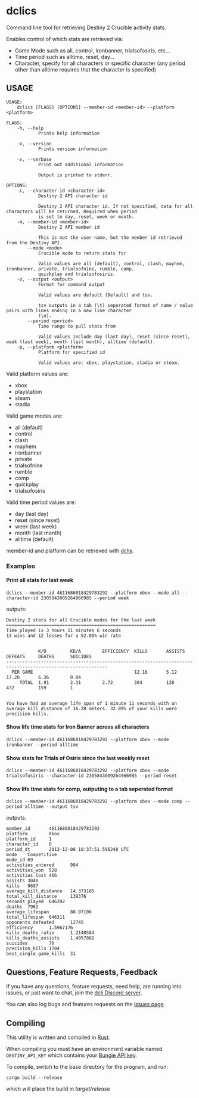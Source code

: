 # dclics

Command line tool for retrieving Destiny 2 Crucible activity stats.

Enables control of which stats are retrieved via:

* Game Mode such as all, control, ironbanner, trialsofosiris, etc...
* Time period such as alltime, reset, day...
* Character, specify for all characters or specific character (any period other than alltime requires that the character is specified)


## USAGE
```
USAGE:
    dclics [FLAGS] [OPTIONS] --member-id <member-id> --platform <platform>

FLAGS:
    -h, --help       
            Prints help information

    -V, --version    
            Prints version information

    -v, --verbose    
            Print out additional information
            
            Output is printed to stderr.

OPTIONS:
    -c, --character-id <character-id>    
            Destiny 2 API character id
            
            Destiny 2 API character id. If not specified, data for all characters will be returned. Required when period
            is set to day, reset, week or month.
    -m, --member-id <member-id>          
            Destiny 2 API member id
            
            This is not the user name, but the member id retrieved from the Destiny API.
        --mode <mode>                    
            Crucible mode to return stats for
            
            Valid values are all (default), control, clash, mayhem, ironbanner, private, trialsofnine, rumble, comp,
            quickplay and trialsofosiris.
    -o, --output <output>                
            Format for command output
            
            Valid values are default (Default) and tsv.
            
            tsv outputs in a tab (\t) seperated format of name / value pairs with lines ending in a new line character
            (\n).
        --period <period>                
            Time range to pull stats from
            
            Valid values include day (last day), reset (since reset), week (last week), month (last month), alltime (default).
    -p, --platform <platform>            
            Platform for specified id
            
            Valid values are: xbox, playstation, stadia or steam.
```

Valid platform values are:
* xbox
* playstation
* steam
* stadia

Valid game modes are:
* all (default)
* control
* clash
* mayhem
* ironbanner
* private
* trialsofnine
* rumble
* comp
* quickplay
* trialsofosiris

Valid time period values are:
* day (last day)
* reset (since reset)
* week (last week)
* month (last month)
* alltime (default)

member-id and platform can be retrieved with [dclis](https://github.com/mikechambers/dcli/tree/main/src/dclis).

### Examples

#### Print all stats for last week

```
dclics --member-id 4611686018429783292 --platform xbox --mode all --character-id 2305843009264966985 --period week
```

outputs:

```
Destiny 2 stats for all Crucible modes for the last week
========================================================
Time played is 3 hours 11 minutes 6 seconds
13 wins and 12 losses for a 52.00% win rate


            K/D         KD/A        EFFICIENCY  KILLS       ASSISTS     DEFEATS     DEATHS      SUICIDES    
------------------------------------------------------------------------------------------------------------
  PER GAME                                      12.16       5.12        17.28       6.36        0.04        
     TOTAL  1.91        2.31        2.72        304         128         432         159         1           


You have had an average life span of 1 minute 11 seconds with an average kill distance of 16.28 meters. 32.89% of your kills were precision kills.
```

#### Show life time stats for Iron Banner across all characters

```
dclics --member-id 4611686018429783292 --platform xbox --mode ironbanner --period alltime
```

#### Show stats for Trials of Osiris since the last weekly reset

```
dclics --member-id 4611686018429783292 --platform xbox --mode trialsofosiris --character-id 2305843009264966985 --period reset
```

#### Show life time stats for comp, outputing to a tab seperated format

```
dclics --member-id 4611686018429783292 --platform xbox --mode comp --period alltime --output tsv
```

outputs:

```
member_id       4611686018429783292
platform        Xbox
platform_id     1
character_id    0
period_dt       2013-12-08 18:37:51.596248 UTC
mode    Competitive
mode_id 69
activities_entered      994
activities_won  528
activities_lost 466
assists 3048
kills   9697
average_kill_distance   14.373105
total_kill_distance     139376
seconds_played  646392
deaths  7982
average_lifespan        80.97106
total_lifespan  646311
opponents_defeated      12745
efficiency      1.5967176
kills_deaths_ratio      1.2148584
kills_deaths_assists    1.4057881
suicides        70
precision_kills 1784
best_single_game_kills  31
```

## Questions, Feature Requests, Feedback

If you have any questions, feature requests, need help, are running into issues, or just want to chat, join the [dcli Discord server](https://discord.gg/2Y8bV2Mq3p).

You can also log bugs and features requests on the [issues page](https://github.com/mikechambers/dcli/issues).


## Compiling

This utility is written and compiled in [Rust](https://www.rust-lang.org/).

When compiling you must have an environment variable named `DESTINY_API_KEY` which contains your [Bungie API key](https://www.bungie.net/en/Application).

To compile, switch to the base directory for the program, and run:

```
cargo build --release
```

which will place the build in *target/release*